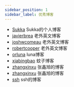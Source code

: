 ```yaml
---
sidebar_position: 1
sidebar_label: 优秀博客
---
```


- [Sukka](https://skk.moe/) Sukka的个人博客
- [javierbrea](https://www.javierbrea.com/) 老外英文博客
- [joshwcomeau](https://www.joshwcomeau.com/) 老外英文博客
- [robertcooper](https://robertcooper.me/) 老外英文博客
- [orluna](https://orluna.us/) luna博客
- [xiabingbao](https://www.xiabingbao.com/) 蚊子博客
- [zhangxinxu](https://www.zhangxinxu.com/) 张鑫旭的博客
- [zhangxinxu](https://www.zhangxinxu.com/) 张鑫旭的博客
- [ssh](https://ssh-blog.vercel.app/) ssh的博客

